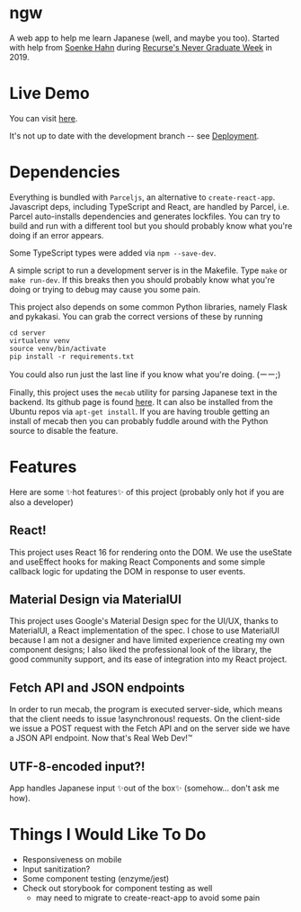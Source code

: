 # ngw

A web app to help me learn Japanese (well, and maybe you too). Started with help from [Soenke Hahn](https://github.com/soenkehahn) during [Recurse's Never Graduate Week](https://www.recurse.com/) in 2019.

# Live Demo

You can visit [here](http://app.rylin.cc).

It's not up to date with the development branch -- see [Deployment](#Deployment).

# Dependencies

Everything is bundled with `Parceljs`, an alternative to `create-react-app`.
Javascript deps, including TypeScript and React, are handled by Parcel,
i.e. Parcel auto-installs dependencies and generates lockfiles.
You can try to build and run with a different tool
but you should probably know what you're doing
if an error appears.

Some TypeScript types were added via `npm --save-dev`.

A simple script to run a development server is in the Makefile.
Type `make` or `make run-dev`.
If this breaks then you should probably know what you're doing
or trying to debug may cause you some pain.

This project also depends on some common Python libraries,
namely Flask and pykakasi. You can grab the correct versions of these by running 

```
cd server
virtualenv venv
source venv/bin/activate
pip install -r requirements.txt
```

You could also run just the last line if you know what you're doing. (ーー;)

Finally, this project uses the `mecab` utility for parsing Japanese text
in the backend.
Its github page is found [here](https://github.com/taku910/mecab).
It can also be installed from the Ubuntu repos via `apt-get install`.
If you are having trouble getting an install of mecab then you can probably fuddle around 
with the Python source to disable the feature.

# Features
Here are some ✨hot features✨ of this project (probably only hot if you are also a developer)

## React!
This project uses React 16 for rendering onto the DOM.
We use the useState and useEffect hooks for making React Components
and some simple callback logic
for updating the DOM in response to user events.

## Material Design via MaterialUI
This project uses Google's Material Design spec for the UI/UX, thanks to
MaterialUI, a React implementation of the spec.
I chose to use MaterialUI because I am not a designer and have limited experience creating my own
component designs;
I also liked the professional look of the library, the good community support, 
and its ease of integration into my React project.

## Fetch API and JSON endpoints
In order to run mecab, the program is executed server-side, which means that
the client needs to issue !asynchronous! requests.
On the client-side we issue a POST request with the Fetch API
and on the server side we have a JSON API endpoint.
Now that's Real Web Dev!™

## UTF-8-encoded input?!
App handles Japanese input ✨out of the box✨ (somehow... don't ask me how).

# Things I Would Like To Do
- Responsiveness on mobile
- Input sanitization?
- Some component testing (enzyme/jest)
- Check out storybook for component testing as well
  - may need to migrate to create-react-app to avoid some pain

